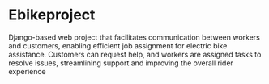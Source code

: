 # Ebikeproject
Django-based web project that facilitates communication between workers and customers, enabling efficient job assignment for electric bike assistance. Customers can request help, and workers are assigned tasks to resolve issues, streamlining support and improving the overall rider experience
